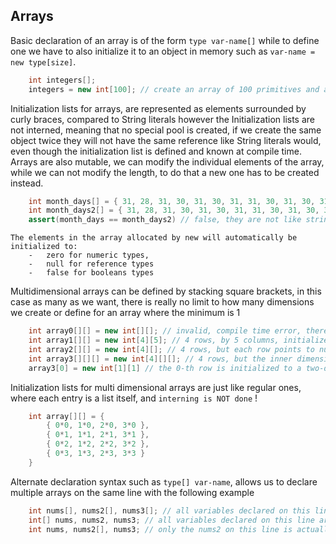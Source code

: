 ## Arrays

Basic declaration of an array is of the form `type var-name[]` while to define one we have to also initialize it to an
object in memory such as `var-name = new type[size]`.

```java
    int integers[];
    integers = new int[100]; // create an array of 100 primitives and assign the object reference to `integers`
```

Initialization lists for arrays, are represented as elements surrounded by curly braces, compared to String literals
however the Initialization lists are not interned, meaning that no special pool is created, if we create the same object
twice they will not have the same reference like String literals would, even though the initialization list is defined
and known at compile time. Arrays are also mutable, we can modify the individual elements of the array, while we can not
modify the length, to do that a new one has to be created instead.

```java
    int month_days[] = { 31, 28, 31, 30, 31, 30, 31, 31, 30, 31, 30, 31 };
    int month_days2[] = { 31, 28, 31, 30, 31, 30, 31, 31, 30, 31, 30, 31 };
    assert(month_days == month_days2) // false, they are not like string literals, no interning for initialization lists
```

```
The elements in the array allocated by new will automatically be initialized to:
    -   zero for numeric types,
    -   null for reference types
    -   false for booleans types
```

Multidimensional arrays can be defined by stacking square brackets, in this case as many as we want, there is really no
limit to how many dimensions we create or define for an array where the minimum is 1

```java
    int array0[][] = new int[][]; // invalid, compile time error, there is nothing to `new` here, no size specified
    int array1[][] = new int[4][5]; // 4 rows, by 5 columns, initialized at 0, the elements per row are fixed to 5
    int array2[][] = new int[4][]; // 4 rows, but each row points to null, have to manually initialize the second array per row
    int array3[][][] = new int[4][][]; // 4 rows, but the inner dimensions are not initialized yet, do this manually per row
    array3[0] = new int[1][1] // the 0-th row is initialized to a two-dim array with sizes 1x1
```

Initialization lists for multi dimensional arrays are just like regular ones, where each entry is a list itself, and
`interning is NOT done` !

```java
    int array[][] = {
        { 0*0, 1*0, 2*0, 3*0 },
        { 0*1, 1*1, 2*1, 3*1 },
        { 0*2, 1*2, 2*2, 3*2 },
        { 0*3, 1*3, 2*3, 3*3 }
    }
```

Alternate declaration syntax such as `type[] var-name`, allows us to declare multiple arrays on the same line with the
following example

```java
    int nums[], nums2[], nums3[]; // all variables declared on this line are arrays
    int[] nums, nums2, nums3; // all variables declared on this line are arrays
    int nums, nums2[], nums3; // only the nums2 on this line is actually an array
```


